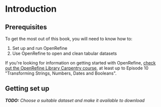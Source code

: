 # Introduction

## Prerequisites

To get the most out of this book,
you will need to know how to:

1. Set up and run OpenRefine
2. Use OpenRefine to open and clean tabular datasets

If you're looking for information on getting started with OpenRefine,
[check out the OpenRefine Library Carpentry course][lc-open-refine],
at least up to Episode 10
"Transforming Strings, Numbers, Dates and Booleans".

[lc-open-refine]: https://librarycarpentry.github.io/lc-open-refine/

## Getting set up

_**TODO:** Choose a suitable dataset and make it available to download_
